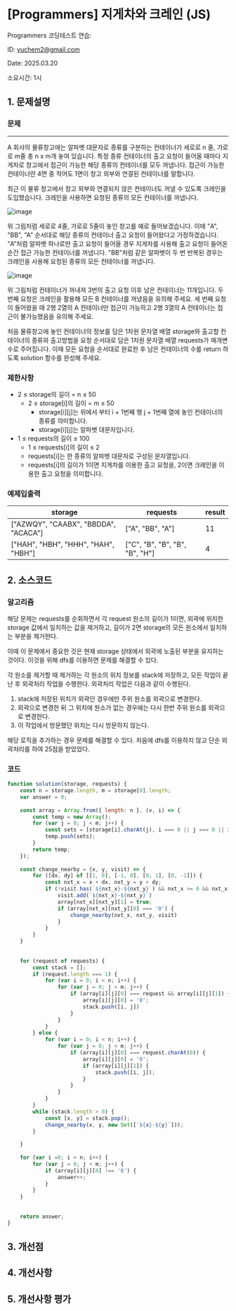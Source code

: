 # [Programmers] 지게차와 크레인 (JS)
Programmers 코딩테스트 연습: 

ID: yuchem2@gmail.com

Date: 2025.03.20

소요시간: 1시

## 1. 문제설명

### 문제
---

A 회사의 물류창고에는 알파벳 대문자로 종류를 구분하는 컨테이너가 세로로 n 줄, 가로로 m줄 총 n x m개 놓여 있습니다. 특정 종류 컨테이너의 출고 요청이 들어올 때마다 지게차로 창고에서 접근이 가능한 해당 종류의 컨테이너를 모두 꺼냅니다. 접근이 가능한 컨테이너란 4면 중 적어도 1면이 창고 외부와 연결된 컨테이너를 말합니다.

최근 이 물류 창고에서 창고 외부와 연결되지 않은 컨테이너도 꺼낼 수 있도록 크레인을 도입했습니다. 크레인을 사용하면 요청된 종류의 모든 컨테이너를 꺼냅니다.

![image](https://github.com/user-attachments/assets/74322175-fe10-40b1-8388-2baaa28d5878)

위 그림처럼 세로로 4줄, 가로로 5줄이 놓인 창고를 예로 들어보겠습니다. 이때 "A", "BB", "A" 순서대로 해당 종류의 컨테이너 출고 요청이 들어왔다고 가정하겠습니다. “A”처럼 알파벳 하나로만 출고 요청이 들어올 경우 지게차를 사용해 출고 요청이 들어온 순간 접근 가능한 컨테이너를 꺼냅니다. "BB"처럼 같은 알파벳이 두 번 반복된 경우는 크레인을 사용해 요청된 종류의 모든 컨테이너를 꺼냅니다.

![image](https://github.com/user-attachments/assets/e87a3c19-69f6-4a9f-8438-5b37421bb70b)

위 그림처럼 컨테이너가 꺼내져 3번의 출고 요청 이후 남은 컨테이너는 11개입니다. 두 번째 요청은 크레인을 활용해 모든 B 컨테이너를 꺼냈음을 유의해 주세요. 세 번째 요청이 들어왔을 때 2행 2열의 A 컨테이너만 접근이 가능하고 2행 3열의 A 컨테이너는 접근이 불가능했음을 유의해 주세요.

처음 물류창고에 놓인 컨테이너의 정보를 담은 1차원 문자열 배열 storage와 출고할 컨테이너의 종류와 출고방법을 요청 순서대로 담은 1차원 문자열 배열 requests가 매개변수로 주어집니다. 이때 모든 요청을 순서대로 완료한 후 남은 컨테이너의 수를 return 하도록 solution 함수를 완성해 주세요.

### 제한사항
+ 2 ≤ storage의 길이 = n ≤ 50
  + 2 ≤ storage[i]의 길이 = m ≤ 50
    + storage[i][j]는 위에서 부터 i + 1번째 행 j + 1번째 열에 놓인 컨테이너의 종류를 의미합니다.
    + storage[i][j]는 알파벳 대문자입니다.
+ 1 ≤ requests의 길이 ≤ 100
  + 1 ≤ requests[i]의 길이 ≤ 2
  + requests[i]는 한 종류의 알파벳 대문자로 구성된 문자열입니다.
  + requests[i]의 길이가 1이면 지게차를 이용한 출고 요청을, 2이면 크레인을 이용한 출고 요청을 의미합니다.

### 예제입출력

| storage                              | requests                       | result  |
|--------------------------------------|--------------------------------|---------|
| ["AZWQY", "CAABX", "BBDDA", "ACACA"] | ["A", "BB", "A"]               | 11      |
| ["HAH", "HBH", "HHH", "HAH", "HBH"]  | ["C", "B", "B", "B", "B", "H"] | 4       |



## 2. 소스코드

### 알고리즘

해당 문제는 requests를 순회하면서 각 request 원소의 길이가 1이면, 외곽에 위치한 storage 값에서 일치하는 값을 제거하고, 길이가 2면 storage의 모든 원소에서 일치하는 부분을 제거한다.

이때 이 문제에서 중요한 것은 현재 storage 상태에서 외곽에 노출된 부분을 유지하는 것이다. 이것을 위해 dfs를 이용하면 문제를 해결할 수 있다.

각 원소를 제거할 때 제거하는 각 원소의 위치 정보를 stack에 저장하고, 모든 작업이 끝난 후 외곽처리 작업을 수행한다.
외곽처리 작업은 다음과 같이 수행된다.
1. stack에 저장된 위치가 외곽인 경우에만 주위 원소를 외곽으로 변경한다.
2. 외곽으로 변경한 뒤 그 위치에 원소가 없는 경우에는 다시 한번 주위 원소를 외곽으로 변경한다.
3. 이 작업에서 방문했던 위치는 다시 방문하지 않는다.

해당 로직을 추가하는 경우 문제를 해결할 수 있다. 처음에 dfs를 이용하지 않고 단순 외곽처리를 하여 25점을 받았었다.


### 코드
```javascript
function solution(storage, requests) {
    const n = storage.length, m = storage[0].length;
    var answer = 0;
    
    const array = Array.from({ length: n }, (v, i) => {
        const temp = new Array();
        for (var j = 0; j < m; j++) {
            const sets = [storage[i].charAt(j), i === 0 || j === 0 || i === n - 1 || j === m - 1];
            temp.push(sets);
        }
        return temp;
    });
        
    const change_nearby = (x, y, visit) => {
        for ([dx, dy] of [[1, 0], [-1, 0], [0, 1], [0, -1]]) {
            const nxt_x = x + dx, nxt_y = y + dy;
            if (!visit.has(`${nxt_x}-${nxt_y}`) && nxt_x >= 0 && nxt_x < n && nxt_y >= 0 && nxt_y < m) {
                visit.add(`${nxt_x}-${nxt_y}`)
                array[nxt_x][nxt_y][1] = true;
                if (array[nxt_x][nxt_y][0] === '0') {
                    change_nearby(nxt_x, nxt_y, visit)
                }
            }
        }
    }
    
    
    for (request of requests) {
        const stack = [];
        if (request.length === 1) {
            for (var i = 0; i < n; i++) {
                for (var j = 0; j < m; j++) {
                    if (array[i][j][0] === request && array[i][j][1]) {
                        array[i][j][0] = '0';
                        stack.push([i, j])
                    }
                }
            }
        } else {
            for (var i = 0; i < n; i++) {
                for (var j = 0; j < m; j++) {
                    if (array[i][j][0] === request.charAt(0)) {
                        array[i][j][0] = '0';
                        if (array[i][j][1]) {
                            stack.push([i, j]);
                        }
                    }
                }
            }
        }
        while (stack.length > 0) {
            const [x, y] = stack.pop();
            change_nearby(x, y, new Set([`${x}-${y}`]));
        }
        
    }
        
    for (var i =0; i < n; i++) {
        for (var j = 0; j < m; j++) {
            if (array[i][j][0] !== '0') {
                answer++;
            }
        }
    }
    
    
    return answer;
}
```
## 3. 개선점

## 4. 개선사항

## 5. 개선사항 평가
